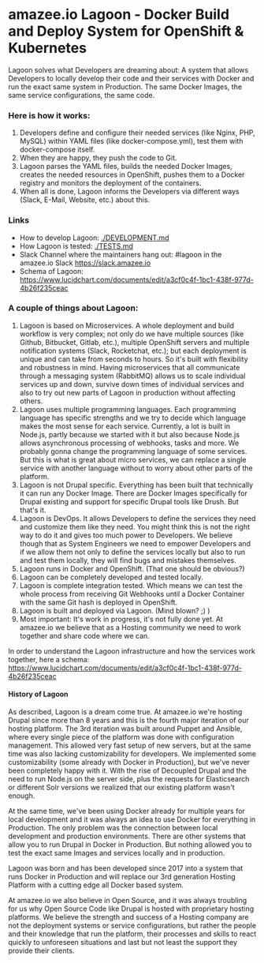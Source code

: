 # amazee.io Lagoon - Docker Build and Deploy System for OpenShift & Kubernetes

Lagoon solves what Developers are dreaming about: A system that allows Developers to locally develop their code and their services with Docker and run the exact same system in Production. The same Docker Images, the same service configurations, the same code.

### Here is how it works:
1. Developers define and configure their needed services (like Nginx, PHP, MySQL) within YAML files (like docker-compose.yml), test them with docker-compose itself.
2. When they are happy, they push the code to Git.
3. Lagoon parses the YAML files, builds the needed Docker Images, creates the needed resources in OpenShift, pushes them to a Docker registry and monitors the deployment of the containers.
4. When all is done, Lagoon informs the Developers via different ways (Slack, E-Mail, Website, etc.) about this.

### Links

- How to develop Lagoon: [./DEVELOPMENT.md](./DEVELOPMENT.md)
- How Lagoon is tested: [./TESTS.md](./TESTS.md)
- Slack Channel where the maintainers hang out: #lagoon in the amazee.io Slack https://slack.amazee.io
- Schema of Lagoon: https://www.lucidchart.com/documents/edit/a3cf0c4f-1bc1-438f-977d-4b26f235ceac

### A couple of things about Lagoon:
1. Lagoon is based on Microservices. A whole deployment and build workflow is very complex; not only do we have multiple sources (like Github, Bitbucket, Gitlab, etc.), multiple OpenShift servers and multiple notification systems (Slack, Rocketchat, etc.); but each deployment is unique and can take from seconds to hours. So it's built with flexibility and robustness in mind. Having microservices that all communicate through a messaging system (RabbitMQ) allows us to scale individual services up and down, survive down times of individual services and also to try out new parts of Lagoon in production without affecting others.
2. Lagoon uses multiple programming languages. Each programming language has specific strengths and we try to decide which language makes the most sense for each service. Currently, a lot is built in Node.js, partly because we started with it but also because Node.js allows asynchronous processing of webhooks, tasks and more. We probably gonna change the programming language of some services. But this is what is great about micro services, we can replace a single service with another language without to worry about other parts of the platform.
3. Lagoon is not Drupal specific. Everything has been built that technically it can run any Docker Image. There are Docker Images specifically for Drupal existing and support for specific Drupal tools like Drush. But that's it.
4. Lagoon is DevOps. It allows Developers to define the services they need and customize them like they need. You might think this is not the right way to do it and gives too much power to Developers. We believe though that as System Engineers we need to empower Developers and if we allow them not only to define the services locally but also to run and test them locally, they will find bugs and mistakes themselves.
5. Lagoon runs in Docker and OpenShift. (That one should be obvious?)
6. Lagoon can be completely developed and tested locally.
7. Lagoon is complete integration tested. Which means we can test the whole process from receiving Git Webhooks until a Docker Container with the same Git hash is deployed in OpenShift.
8. Lagoon is built and deployed via Lagoon. (Mind blown? ;) )
9. Most important: It's work in progress, it's not fully done yet. At amazee.io we believe that as a Hosting community we need to work together and share code where we can.

In order to understand the Lagoon infrastructure and how the services work together, here a schema: https://www.lucidchart.com/documents/edit/a3cf0c4f-1bc1-438f-977d-4b26f235ceac

#### History of Lagoon
As described, Lagoon is a dream come true. At amazee.io we're hosting Drupal since more than 8 years and this is the fourth major iteration of our hosting platform. The 3rd iteration was built around Puppet and Ansible, where every single piece of the platform was done with configuration management. This allowed very fast setup of new servers, but at the same time was also lacking customizability for developers. We implemented some customizability (some already with Docker in Production), but we've never been completely happy with it. With the rise of Decoupled Drupal and the need to run Node.js on the server side, plus the requests for Elasticsearch or different Solr versions we realized that our existing platform wasn't enough.

At the same time, we've been using Docker already for multiple years for local development and it was always an idea to use Docker for everything in Production.
The only problem was the connection between local development and production environments. There are other systems that allow you to run Drupal in Docker in Production. But nothing allowed you to test the exact same Images and services locally and in production.

Lagoon was born and has been developed since 2017 into a system that runs Docker in Production and will replace our 3rd generation Hosting Platform with a cutting edge all Docker based system.

At amazee.io we also believe in Open Source, and it was always troubling for us why Open Source Code like Drupal is hosted with proprietary hosting platforms. We believe the strength and success of a Hosting company are not the deployment systems or service configurations, but rather the people and their knowledge that run the platform, their processes and skills to react quickly to unforeseen situations and last but not least the support they provide their clients.

